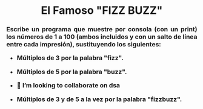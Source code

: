 <h1 align="center">El Famoso "FIZZ BUZZ"</h1>
<h3 align="justify">Escribe un programa que muestre por consola (con un print) los números de 1 a 100 (ambos incluidos y con un salto de línea entre cada impresión), sustituyendo los siguientes:

- Múltiplos de 3 por la palabra "fizz".

- Múltiplos de 5 por la palabra "buzz".

- 👯 I’m looking to collaborate on **dsa**

- Múltiplos de 3 y de 5 a la vez por la palabra "fizzbuzz".